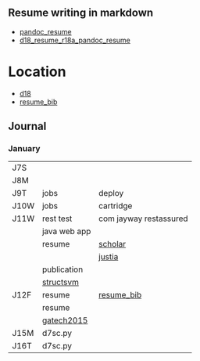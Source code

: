 
## Resume writing in markdown

* [pandoc_resume](http://mszep.github.io/pandoc_resume/)
* [d18_resume_r18a_pandoc_resume](d18/resume/r18a/pandoc_resume/)


# Location

* [d18](d18)
* [resume_bib](d18/resume/d18.bib.html)

## Journal

### January

| | | |
|-|-|-|
|J7S  | | |
|J8M  | | |
|J9T  | jobs | deploy |
|J10W | jobs | cartridge |  
|J11W | rest test | com jayway restassured |
|     | java web app | |
|     | resume | [scholar](https://scholar.google.com/citations?user=t4BBr0gAAAAJ&hl=en) |
|     | | [justia](https://patents.justia.com/inventor/dwi-sianto-mansjur_ ) |
|     | publication | |
|     | [structsvm](http://drona.csa.iisc.ernet.in/~shirish/structsvm_sdm.html) |
|J12F | resume  |  [resume_bib](d18/resume/d18.bib.html) |
|     | resume | |
|     | [gatech2015]( https://media.bizj.us/view/img/8481972/georgia-tech-2015-salaries-above-100000.pdf ) |
|J15M | d7sc.py | |
|J16T | d7sc.py | | 

